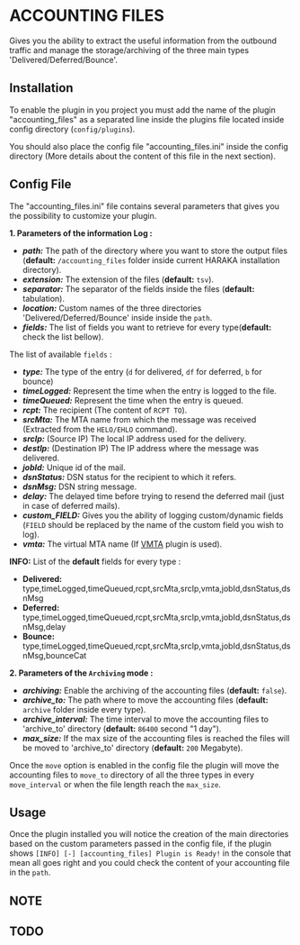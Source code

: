 ACCOUNTING FILES 
========

Gives you the ability to extract the useful information from the outbound traffic and manage the storage/archiving of the three main types 'Delivered/Deferred/Bounce'.

## Installation

To enable the plugin in you project you must add the name of the plugin "accounting_files" as a separated line inside the plugins file located inside config directory (`config/plugins`).

You should also place the config file "accounting_files.ini" inside the config directory (More details about the content of this file in the next section).

## Config File

The "accounting_files.ini" file contains several parameters that gives you the possibility to customize your plugin.

**1. Parameters of the information Log :**

* ***path:*** The path of the directory where you want to store the output files (**default:** `/accounting_files` folder inside current HARAKA installation directory). 
* ***extension:*** The extension of the files (**default:** `tsv`).
* ***separator:*** The separator of the fields inside the files (**default:** tabulation).
* ***location:*** Custom names of the three directories 'Delivered/Deferred/Bounce' inside inside the `path`.
* ***fields:*** The list of fields you want to retrieve for every type(**default:** check the list bellow).
	
The list of available `fields` :

* ***type:*** The type of the entry (`d` for delivered, `df` for deferred, `b` for bounce)
* ***timeLogged:*** Represent the time when the entry is logged to the file.
* ***timeQueued:*** Represent the time when the entry is queued.
* ***rcpt:*** The recipient (The content of `RCPT TO`).
* ***srcMta:*** The MTA name from which the message was received (Extracted from the `HELO/EHLO` command).
* ***srcIp:*** (Source IP) The local IP address used for the delivery.
* ***destIp:*** (Destination IP) The IP address where the message was delivered.
* ***jobId:*** Unique id of the mail.
* ***dsnStatus:*** DSN status for the recipient to which it refers.
* ***dsnMsg:*** DSN string message.
* ***delay:*** The delayed time before trying to resend the deferred mail (just in case of deferred mails).
* ***custom_FIELD:*** Gives you the ability of logging custom/dynamic fields (`FIELD` should be replaced by the name of the custom field you wish to log).
* ***vmta:*** The virtual MTA name (If [VMTA](https://github.com/haraka/haraka-plugin-vmta) plugin is used).

**INFO:** List of the **default** fields for every type :
* **Delivered:** type,timeLogged,timeQueued,rcpt,srcMta,srcIp,vmta,jobId,dsnStatus,dsnMsg
* **Deferred:**  type,timeLogged,timeQueued,rcpt,srcMta,srcIp,vmta,jobId,dsnStatus,dsnMsg,delay
* **Bounce:**    type,timeLogged,timeQueued,rcpt,srcMta,srcIp,vmta,jobId,dsnStatus,dsnMsg,bounceCat
    	

**2. Parameters of the `Archiving` mode :**

* ***archiving:*** Enable the archiving of the accounting files (**default:** `false`).
* ***archive_to:*** The path where to move the accounting files (**default:** `archive` folder inside every type).
* ***archive_interval:*** The time interval to move the accounting files to 'archive_to' directory (**default:** `86400` second "1 day").
* ***max_size:*** If the max size of the accounting files is reached the files will be moved to 'archive_to' directory (**default:** `200` Megabyte).

Once the `move` option is enabled in the config file the plugin will move the accounting files to `move_to` directory of all the three types in every `move_interval` or when the file length reach the `max_size`.

## Usage

Once the plugin installed you will notice the creation of the main directories based on the custom parameters passed in the config file, if the plugin shows `[INFO] [-] [accounting_files] Plugin is Ready!` in the console that mean all goes right and you could check the content of your accounting file in the `path`.

## NOTE


## TODO
